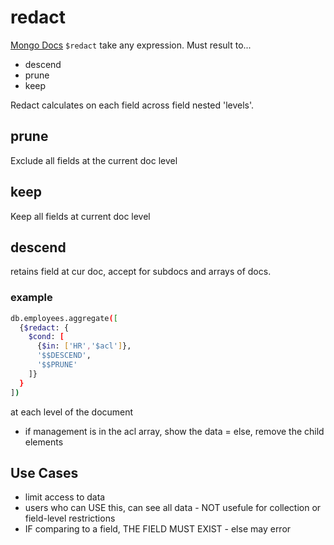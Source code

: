 # redact
[Mongo Docs](https://docs.mongodb.com/manual/reference/operator/aggregation/redact/)
`$redact` take any expression. Must result to...
- descend
- prune
- keep

Redact calculates on each field across field nested 'levels'.  


## prune 
Exclude all fields at the current doc level

## keep
Keep all fields at current doc level

## descend
retains field at cur doc, accept for subdocs and arrays of docs.  


### example
```bash
db.employees.aggregate([
  {$redact: {
    $cond: [
      {$in: ['HR','$acl']},
      '$$DESCEND',
      '$$PRUNE'
    ]}
  }
])
```
at each level of the document
- if management is in the acl array, show the data
= else, remove the child elements

## Use Cases
- limit access to data
- users who can USE this, can see all data - NOT usefule for collection or field-level restrictions
- IF comparing to a field, THE FIELD MUST EXIST - else
 may error